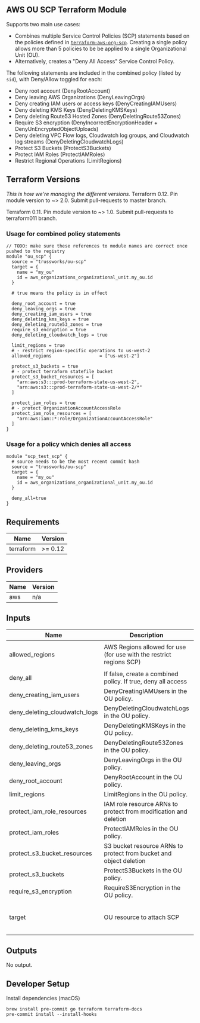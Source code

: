 ## AWS OU SCP Terraform Module

Supports two main use cases:

* Combines multiple Service Control Policies (SCP) statements based on the policies defined in [`terraform-aws-org-scp`](https://github.com/trussworks/terraform-aws-org-scp). Creating a single policy allows more than 5 policies to be be applied to a single Organizational Unit (OU).
* Alternatively, creates a "Deny All Access" Service Control Policy.

The following statements are included in the combined policy (listed by `sid`), with Deny/Allow toggled for each:

* Deny root account (DenyRootAccount)
* Deny leaving AWS Organizations (DenyLeavingOrgs)
* Deny creating IAM users or access keys (DenyCreatingIAMUsers)
* Deny deleting KMS Keys (DenyDeletingKMSKeys)
* Deny deleting Route53 Hosted Zones (DenyDeletingRoute53Zones)
* Require S3 encryption (DenyIncorrectEncryptionHeader + DenyUnEncryptedObjectUploads)
* Deny deleting VPC Flow logs, Cloudwatch log groups, and Cloudwatch log streams (DenyDeletingCloudwatchLogs)
* Protect S3 Buckets (ProtectS3Buckets)
* Protect IAM Roles (ProtectIAMRoles)
* Restrict Regional Operations (LimitRegions)

## Terraform Versions

_This is how we're managing the different versions._
Terraform 0.12. Pin module version to ~> 2.0. Submit pull-requests to master branch.

Terraform 0.11. Pin module version to ~> 1.0. Submit pull-requests to terraform011 branch.

### Usage for combined policy statements

```hcl
// TODO: make sure these references to module names are correct once pushed to the registry
module "ou_scp" {
  source = "trussworks/ou-scp"
  target = {
    name = "my_ou"
    id = aws_organizations_organizational_unit.my_ou.id
  }

  # true means the policy is in effect

  deny_root_account = true
  deny_leaving_orgs = true
  deny_creating_iam_users = true
  deny_deleting_kms_keys = true
  deny_deleting_route53_zones = true
  require_s3_encryption = true
  deny_deleting_cloudwatch_logs = true

  limit_regions = true
  # - restrict region-specific operations to us-west-2
  allowed_regions                  = ["us-west-2"]

  protect_s3_buckets = true
  # - protect terraform statefile bucket
  protect_s3_bucket_resources = [
    "arn:aws:s3:::prod-terraform-state-us-west-2",
    "arn:aws:s3:::prod-terraform-state-us-west-2/*"
  ]

  protect_iam_roles = true
  # - protect OrganizationAccountAccessRole
  protect_iam_role_resources = [
    "arn:aws:iam::*:role/OrganizationAccountAccessRole"
  ]
}
```

### Usage for a policy which denies all access

```hcl
module "scp_test_scp" {
  # source needs to be the most recent commit hash
  source = "trussworks/ou-scp"
  target = {
    name = "my_ou"
    id = aws_organizations_organizational_unit.my_ou.id
  }

  deny_all=true
}
```

<!-- BEGINNING OF PRE-COMMIT-TERRAFORM DOCS HOOK -->
## Requirements

| Name | Version |
|------|---------|
| terraform | >= 0.12 |

## Providers

| Name | Version |
|------|---------|
| aws | n/a |

## Inputs

| Name | Description | Type | Default | Required |
|------|-------------|------|---------|:--------:|
| allowed\_regions | AWS Regions allowed for use (for use with the restrict regions SCP) | `list(string)` | <pre>[<br>  ""<br>]</pre> | no |
| deny\_all | If false, create a combined policy. If true, deny all access | `bool` | `false` | no |
| deny\_creating\_iam\_users | DenyCreatingIAMUsers in the OU policy. | `bool` | `false` | no |
| deny\_deleting\_cloudwatch\_logs | DenyDeletingCloudwatchLogs in the OU policy. | `bool` | `false` | no |
| deny\_deleting\_kms\_keys | DenyDeletingKMSKeys in the OU policy. | `bool` | `false` | no |
| deny\_deleting\_route53\_zones | DenyDeletingRoute53Zones in the OU policy. | `bool` | `false` | no |
| deny\_leaving\_orgs | DenyLeavingOrgs in the OU policy. | `bool` | `false` | no |
| deny\_root\_account | DenyRootAccount in the OU policy. | `bool` | `true` | no |
| limit\_regions | LimitRegions in the OU policy. | `bool` | `false` | no |
| protect\_iam\_role\_resources | IAM role resource ARNs to protect from modification and deletion | `list(string)` | `[]` | no |
| protect\_iam\_roles | ProtectIAMRoles in the OU policy. | `bool` | `false` | no |
| protect\_s3\_bucket\_resources | S3 bucket resource ARNs to protect from bucket and object deletion | `list(string)` | `[]` | no |
| protect\_s3\_buckets | ProtectS3Buckets in the OU policy. | `bool` | `false` | no |
| require\_s3\_encryption | RequireS3Encryption in the OU policy. | `bool` | `false` | no |
| target | OU resource to attach SCP | <pre>object({<br>    name = string<br>    id   = string<br>  })</pre> | n/a | yes |

## Outputs

No output.

<!-- END OF PRE-COMMIT-TERRAFORM DOCS HOOK -->

## Developer Setup

Install dependencies (macOS)

```shell
brew install pre-commit go terraform terraform-docs
pre-commit install --install-hooks
```
